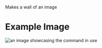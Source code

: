 Makes a wall of an image

# Example Image

![an image showcasing the command in use](/static/images/commands/heavensdoor/heavens%20door%20wall.png)